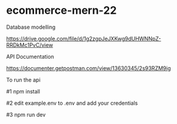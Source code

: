 # ecommerce-mern-22

Database modelling

https://drive.google.com/file/d/1g2zgpJeJXKwg9dUHWNNpZ-RRDkMc1PvC/view


API Documentation

https://documenter.getpostman.com/view/13630345/2s93RZM9ig



To run the api 

#1 npm install

#2 edit example.env to .env and add your credentials

#3 npm run dev

